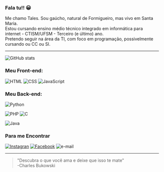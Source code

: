 ### **Fala tu!! 😀**
Me chamo Tales. Sou gaúcho, natural de Formigueiro, mas vivo em Santa Maria. <br>
Estou cursando ensino médio técnico integrado em informática para internet - CTISM/UFSM - Terceiro (e último) ano. <br>
Pretendo seguir na área da TI, com foco em programação, possivelmente cursando ou CC ou SI.
***
![GitHub stats](https://github-readme-stats.vercel.app/api?username=Talescruzs&show_icons=true&title_color=ff0000&text_color=f5f5f5&icon_color=ff0000&bg_color=170606&hide_border=false&include_all_commits=true&count_private=true)
### **Meu Front-end:**
![HTML](https://img.shields.io/badge/html-1?style=for-the-badge&color=red&logo=html5&logoColor=black)
![CSS](https://img.shields.io/badge/css-1?style=for-the-badge&color=blue&logo=css3&logoColor=black)
![JavaScript](https://img.shields.io/badge/JavaScript-1?style=for-the-badge&color=yellow&logo=javascript&logoColor=black)

### **Meu Back-end:**
![Python](https://img.shields.io/badge/Python-1?style=for-the-badge&color=yellow&logo=python&logoColor=black) 

![PHP](https://img.shields.io/badge/PHP-1?style=for-the-badge&color=blueviolet&logo=php&logoColor=black)
![C](https://img.shields.io/badge/C_Lenguage-1?style=for-the-badge&color=inactive&logo=C&logoColor=black)

![Java](https://img.shields.io/badge/java-1?style=for-the-badge&color=orange)

### **Para me Encontrar**
[![Instagran](https://img.shields.io/badge/Instagram-1?style=for-the-badge&color=black&logo=instagram)](https://www.instagram.com/tales_cruzs/?hl=pt-br)
[![Facebook](https://img.shields.io/badge/Facebook-1?style=for-the-badge&color=black&logo=facebook)](https://www.facebook.com/talescs/)
![e-mail](https://img.shields.io/badge/talescruzdasilva@gmail.com-1?style=for-the-badge&color=black&logo=gmail&)

***
> "Descubra o que você ama e deixe que isso te mate"  
-Charles Bukowski

